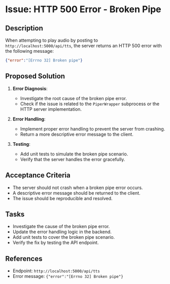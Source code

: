 # Issue: HTTP 500 Error - Broken Pipe

## Description
When attempting to play audio by posting to `http://localhost:5000/api/tts`, the server returns an HTTP 500 error with the following message:

```json
{"error":"[Errno 32] Broken pipe"}
```

## Proposed Solution
1. **Error Diagnosis**:
   - Investigate the root cause of the broken pipe error.
   - Check if the issue is related to the `PiperWrapper` subprocess or the HTTP server implementation.

2. **Error Handling**:
   - Implement proper error handling to prevent the server from crashing.
   - Return a more descriptive error message to the client.

3. **Testing**:
   - Add unit tests to simulate the broken pipe scenario.
   - Verify that the server handles the error gracefully.

## Acceptance Criteria
- The server should not crash when a broken pipe error occurs.
- A descriptive error message should be returned to the client.
- The issue should be reproducible and resolved.

## Tasks
- Investigate the cause of the broken pipe error.
- Update the error handling logic in the backend.
- Add unit tests to cover the broken pipe scenario.
- Verify the fix by testing the API endpoint.

## References
- Endpoint: `http://localhost:5000/api/tts`
- Error message: `{"error":"[Errno 32] Broken pipe"}`

